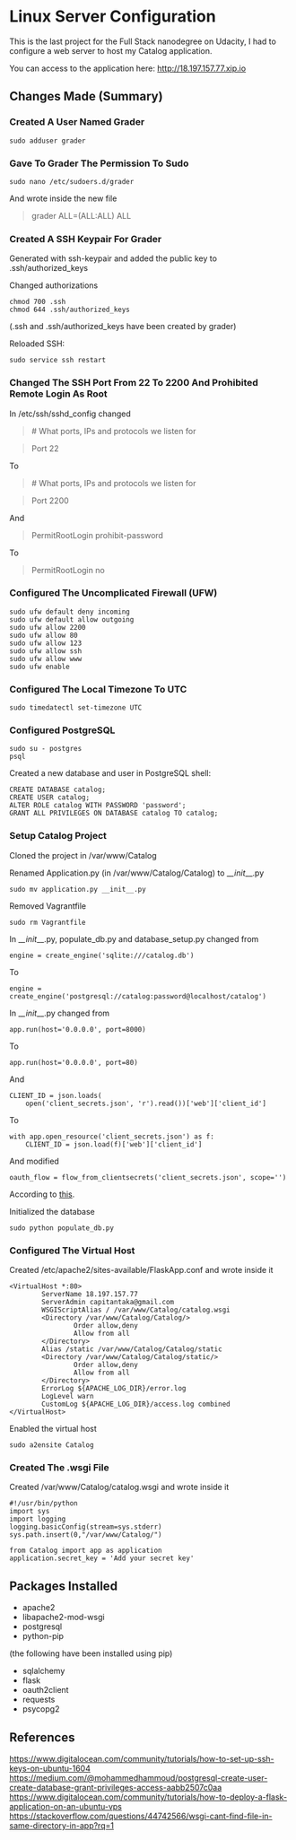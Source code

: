 # Linux Server Configuration

This is the last project for the Full Stack nanodegree on Udacity, I had to configure a web server to host my Catalog application.

You can access to the application here: http://18.197.157.77.xip.io

## Changes Made (Summary)

### Created A User Named Grader
~~~ 
sudo adduser grader
~~~
### Gave To Grader The Permission To Sudo
~~~
sudo nano /etc/sudoers.d/grader
~~~
And wrote inside the new file
> grader ALL=(ALL:ALL) ALL

### Created A SSH Keypair For Grader
Generated with ssh-keypair and added the public key to .ssh/authorized_keys

Changed authorizations
~~~
chmod 700 .ssh
chmod 644 .ssh/authorized_keys
~~~
(.ssh and .ssh/authorized_keys have been created by grader)

Reloaded SSH:
~~~
sudo service ssh restart
~~~

### Changed The SSH Port From 22 To 2200 And Prohibited Remote Login As Root
In /etc/ssh/sshd_config changed
>\# What ports, IPs and protocols we listen for

>Port 22

To

>\# What ports, IPs and protocols we listen for

>Port 2200

And 

>PermitRootLogin prohibit-password

To

>PermitRootLogin no

### Configured The Uncomplicated Firewall (UFW)
~~~
sudo ufw default deny incoming
sudo ufw default allow outgoing
sudo ufw allow 2200
sudo ufw allow 80
sudo ufw allow 123
sudo ufw allow ssh
sudo ufw allow www
sudo ufw enable
~~~

### Configured The Local Timezone To UTC
~~~
sudo timedatectl set-timezone UTC
~~~

### Configured PostgreSQL
~~~
sudo su - postgres
psql
~~~
Created a new database and user in PostgreSQL shell:
~~~
CREATE DATABASE catalog;
CREATE USER catalog;
ALTER ROLE catalog WITH PASSWORD 'password';
GRANT ALL PRIVILEGES ON DATABASE catalog TO catalog;
~~~

### Setup Catalog Project
Cloned the project in /var/www/Catalog

Renamed Application.py (in /var/www/Catalog/Catalog)  to \__\__init____.py
~~~
sudo mv application.py __init__.py
~~~

Removed Vagrantfile
~~~
sudo rm Vagrantfile
~~~

In \__\__init____.py, populate_db.py and database_setup.py changed from 
~~~
engine = create_engine('sqlite:///catalog.db')
~~~
To
~~~
engine = create_engine('postgresql://catalog:password@localhost/catalog')
~~~

In \__\__init____.py changed from
~~~
app.run(host='0.0.0.0', port=8000)
~~~
To
~~~
app.run(host='0.0.0.0', port=80)
~~~
And
~~~
CLIENT_ID = json.loads(
    open('client_secrets.json', 'r').read())['web']['client_id']
~~~
To
~~~
with app.open_resource('client_secrets.json') as f:    
    CLIENT_ID = json.load(f)['web']['client_id']
~~~

And modified
~~~
oauth_flow = flow_from_clientsecrets('client_secrets.json', scope='')
~~~
According to [this](https://stackoverflow.com/questions/44742566/wsgi-cant-find-file-in-same-directory-in-app?rq=1).

Initialized the database
~~~
sudo python populate_db.py
~~~

### Configured The Virtual Host
Created /etc/apache2/sites-available/FlaskApp.conf and wrote inside it
~~~
<VirtualHost *:80>
        ServerName 18.197.157.77
        ServerAdmin capitantaka@gmail.com
        WSGIScriptAlias / /var/www/Catalog/catalog.wsgi
        <Directory /var/www/Catalog/Catalog/>
                Order allow,deny
                Allow from all
        </Directory>
        Alias /static /var/www/Catalog/Catalog/static
        <Directory /var/www/Catalog/Catalog/static/>
                Order allow,deny
                Allow from all
        </Directory>
        ErrorLog ${APACHE_LOG_DIR}/error.log
        LogLevel warn
        CustomLog ${APACHE_LOG_DIR}/access.log combined
</VirtualHost>
~~~

Enabled the virtual host
~~~
sudo a2ensite Catalog
~~~

### Created The .wsgi File
Created /var/www/Catalog/catalog.wsgi and wrote inside it
~~~
#!/usr/bin/python
import sys
import logging
logging.basicConfig(stream=sys.stderr)
sys.path.insert(0,"/var/www/Catalog/")

from Catalog import app as application
application.secret_key = 'Add your secret key'
~~~


## Packages Installed

- apache2
- libapache2-mod-wsgi
- postgresql
- python-pip

(the following have been installed using pip)

- sqlalchemy
- flask
- oauth2client
- requests
- psycopg2

## References
https://www.digitalocean.com/community/tutorials/how-to-set-up-ssh-keys-on-ubuntu-1604
https://medium.com/@mohammedhammoud/postgresql-create-user-create-database-grant-privileges-access-aabb2507c0aa
https://www.digitalocean.com/community/tutorials/how-to-deploy-a-flask-application-on-an-ubuntu-vps
https://stackoverflow.com/questions/44742566/wsgi-cant-find-file-in-same-directory-in-app?rq=1
